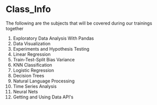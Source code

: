 # Class_Info

The following are the subjects that will be covered during our trainings together

1. Exploratory Data Analysis With Pandas
2. Data Visualization
3. Experiments and Hypothesis Testing
4. Linear Regression
5. Train-Test-Split Bias Variance
6. KNN Classification
7. Logistic Regression
8. Decision Trees
9. Natural Language Processing
10. Time Series Analysis
11. Neural Nets
12. Getting and Using Data API's
